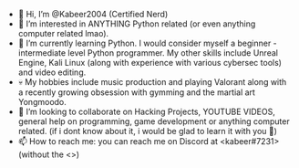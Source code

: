 - 👋 Hi, I’m @Kabeer2004 (Certified Nerd)
- 👀 I’m interested in ANYTHING Python related (or even anything computer related lmao).
- 🌱 I’m currently learning Python. I would consider myself a beginner - intermediate level Python programmer. My other skills include Unreal Engine, Kali Linux (along with experience with various cybersec tools) and video editing.
- 💀 My hobbies include music production and playing Valorant along with a recently growing obsession with gymming and the martial art Yongmoodo.
- 💞️ I’m looking to collaborate on Hacking Projects, YOUTUBE VIDEOS, general help on programming, game development or anything computer related. (if i dont know about it, i would be glad to learn it with you 🙂)
- 📫 How to reach me: you can reach me on Discord at <kabeer#7231> (without the <>)

<!---
Kabeer2004/Kabeer2004 is a ✨ special ✨ repository because its `README.md` (this file) appears on your GitHub profile.
You can click the Preview link to take a look at your changes.
--->
